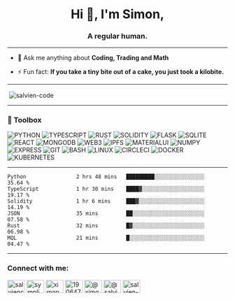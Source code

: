 <h1 align="center">Hi 👋, I'm Simon,</h1>
<h3 align="center">A regular human.</h3>

----

- 💬 Ask me anything about **Coding, Trading and Math**

- ⚡ Fun fact: **If you take a tiny bite out of a cake, you just took a kilobite.**

----

<p>&nbsp;<img align="center" src="https://github-readme-stats.vercel.app/api?username=salvien-code&show_icons=true&locale=en" alt="salvien-code" /></p>

----

### 🧰 Toolbox
![PYTHON](https://img.shields.io/badge/-python-brightgreen?style=for-the-badge&logo=python) ![TYPESCRIPT](https://img.shields.io/badge/-typescript-lightgrey?style=for-the-badge&logo=typescript) ![RUST](https://img.shields.io/badge/-rust-informational?style=for-the-badge&logo=rust) ![SOLIDITY](https://img.shields.io/badge/-solidity-red?style=for-the-badge&logo=solidity) ![FLASK](https://img.shields.io/badge/-flask-blueviolet?style=for-the-badge&logo=flask) ![SQLITE](https://img.shields.io/badge/-sqlite-success?style=for-the-badge&logo=sqlite) ![REACT](https://img.shields.io/badge/-react-important?style=for-the-badge&logo=react) ![MONGODB](https://img.shields.io/badge/-mongodb-yellow?style=for-the-badge&logo=mongodb) ![WEB3](https://img.shields.io/badge/-web3-lightgrey?style=for-the-badge&logo=web3.js) ![IPFS](https://img.shields.io/badge/-ipfs-blue?style=for-the-badge&logo=ipfs) ![MATERIALUI](https://img.shields.io/badge/-materialui-red?style=for-the-badge&logo=mui) ![NUMPY](https://img.shields.io/badge/-numpy-blueviolet?style=for-the-badge&logo=numpy) ![EXPRESS](https://img.shields.io/badge/-express-informational?style=for-the-badge&logo=express) ![GIT](https://img.shields.io/badge/-git-inactive?style=for-the-badge&logo=git) ![BASH](https://img.shields.io/badge/-bash-yellow?style=for-the-badge&logo=gnubash)  ![LINUX](https://img.shields.io/badge/-linux-critical?style=for-the-badge&logo=linux) ![CIRCLECI](https://img.shields.io/badge/-circleci-blueviolet?style=for-the-badge&logo=circleci) ![DOCKER](https://img.shields.io/badge/-docker-brightgreen?style=for-the-badge&logo=docker) ![KUBERNETES](https://img.shields.io/badge/-kubernetes-lightgrey?style=for-the-badge&logo=kubernetes)


----

<!--START_SECTION:waka-->

```text
Python                2 hrs 48 mins   █████████░░░░░░░░░░░░░░░░   35.64 %
TypeScript            1 hr 30 mins    ████▓░░░░░░░░░░░░░░░░░░░░   19.17 %
Solidity              1 hr 6 mins     ███▓░░░░░░░░░░░░░░░░░░░░░   14.19 %
JSON                  35 mins         ██░░░░░░░░░░░░░░░░░░░░░░░   07.58 %
Rust                  32 mins         █▓░░░░░░░░░░░░░░░░░░░░░░░   06.98 %
MQL                   21 mins         █░░░░░░░░░░░░░░░░░░░░░░░░   04.47 %
```

<!--END_SECTION:waka-->

----

<h3 align="left">Connect with me:</h3>
<p align="left">
<a href="https://dev.to/salviencode" target="blank"><img align="center" src="https://raw.githubusercontent.com/rahuldkjain/github-profile-readme-generator/master/src/images/icons/Social/devto.svg" alt="salviencode" height="30" width="40" /></a>
<a href="https://twitter.com/sympli_simon" target="blank"><img align="center" src="https://raw.githubusercontent.com/rahuldkjain/github-profile-readme-generator/master/src/images/icons/Social/twitter.svg" alt="sympli_simon" height="30" width="40" /></a>
<a href="https://linkedin.com/in/ximon" target="blank"><img align="center" src="https://raw.githubusercontent.com/rahuldkjain/github-profile-readme-generator/master/src/images/icons/Social/linked-in-alt.svg" alt="ximon" height="30" width="40" /></a>
<a href="https://stackoverflow.com/users/19064733" target="blank"><img align="center" src="https://raw.githubusercontent.com/rahuldkjain/github-profile-readme-generator/master/src/images/icons/Social/stack-overflow.svg" alt="19064733" height="30" width="40" /></a>
<a href="https://hashnode.com/@ximon" target="blank"><img align="center" src="https://raw.githubusercontent.com/rahuldkjain/github-profile-readme-generator/master/src/images/icons/Social/hashnode.svg" alt="@ximon" height="30" width="40" /></a>
<a href="https://medium.com/@salviensky" target="blank"><img align="center" src="https://raw.githubusercontent.com/rahuldkjain/github-profile-readme-generator/master/src/images/icons/Social/medium.svg" alt="@salviensky" height="30" width="40" /></a>
<a href="https://www.leetcode.com/salvien-code" target="blank"><img align="center" src="https://raw.githubusercontent.com/rahuldkjain/github-profile-readme-generator/master/src/images/icons/Social/leet-code.svg" alt="salvien-code" height="30" width="40" /></a>
</p>
